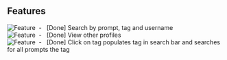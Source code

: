 [FeatureBadge]: https://img.shields.io/badge/Feature-blue
[FixBadge]: https://img.shields.io/badge/Fix-red
[EnhancementBadge]: https://img.shields.io/badge/Enhancement-yellow

## Features
![Feature][FeatureBadge]&nbsp; - &nbsp; [Done] Search by prompt, tag and username \
![Feature][FeatureBadge]&nbsp; - &nbsp; [Done] View other profiles \
![Feature][FeatureBadge]&nbsp; - &nbsp; [Done] Click on tag populates tag in search bar and searches for all prompts the tag